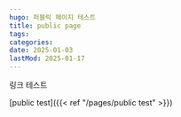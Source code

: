 ```yaml
---
hugo: 퍼블릭 페이지 테스트
title: public page
tags:
categories:
date: 2025-01-03
lastMod: 2025-01-17
---
```













링크 테스트

[public test]({{< ref "/pages/public test" >}})






